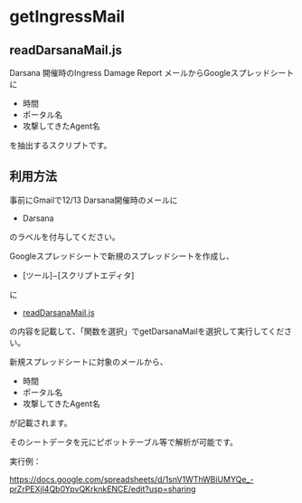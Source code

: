 getIngressMail
==============

readDarsanaMail.js
------------------

Darsana 開催時のIngress Damage Report メールからGoogleスプレッドシートに

* 時間
* ポータル名
* 攻撃してきたAgent名

を抽出するスクリプトです。

利用方法
---------

事前にGmailで12/13 Darsana開催時のメールに

* Darsana

のラベルを付与してください。

Googleスプレッドシートで新規のスプレッドシートを作成し、

* [ツール]−[スクリプトエディタ]

に

* [readDarsanaMail.js](https://github.com/oonishin/getIngressMail/blob/master/readDarsanaMail.js)

の内容を記載して、「関数を選択」でgetDarsanaMailを選択して実行してください。

新規スプレッドシートに対象のメールから、

* 時間
* ポータル名
* 攻撃してきたAgent名

が記載されます。

そのシートデータを元にピボットテーブル等で解析が可能です。

実行例：

https://docs.google.com/spreadsheets/d/1snV1WThWBiUMYQe_-prZrPEXjl4Qb0YpvQKrknkENCE/edit?usp=sharing
